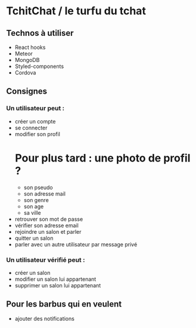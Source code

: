 # TchitChat / le turfu du tchat

## Technos à utiliser

- React hooks
- Meteor
- MongoDB
- Styled-components
- Cordova

## Consignes

### Un utilisateur peut :
* créer un compte
* se connecter
* modifier son profil
  # Pour plus tard : une photo de profil ?
  * son pseudo
  * son adresse mail
  * son genre
  * son age
  * sa ville
* retrouver son mot de passe
* vérifier son adresse email
* rejoindre un salon et parler
* quitter un salon
* parler avec un autre utilisateur par message privé

### Un utilisateur vérifié peut :
* créer un salon
* modifier un salon lui appartenant
* supprimer un salon lui appartenant

## Pour les barbus qui en veulent

* ajouter des notifications